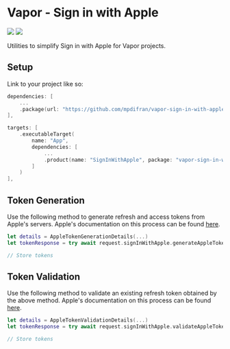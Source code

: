 # Vapor - Sign in with Apple

[![](https://img.shields.io/endpoint?url=https%3A%2F%2Fswiftpackageindex.com%2Fapi%2Fpackages%2Fmpdifran%2Fvapor-sign-in-with-apple%2Fbadge%3Ftype%3Dswift-versions)](https://swiftpackageindex.com/mpdifran/vapor-sign-in-with-apple)
[![](https://img.shields.io/endpoint?url=https%3A%2F%2Fswiftpackageindex.com%2Fapi%2Fpackages%2Fmpdifran%2Fvapor-sign-in-with-apple%2Fbadge%3Ftype%3Dplatforms)](https://swiftpackageindex.com/mpdifran/vapor-sign-in-with-apple)

Utilities to simplify Sign in with Apple for Vapor projects.

## Setup

Link to your project like so:

```swift
dependencies: [
    ...
    .package(url: "https://github.com/mpdifran/vapor-sign-in-with-apple.git", from: "1.0.0"),
],
```

```swift
targets: [
    .executableTarget(
        name: "App",
        dependencies: [
            ...
            .product(name: "SignInWithApple", package: "vapor-sign-in-with-apple"),
        ]
    )
],
```

## Token Generation
Use the following method to generate refresh and access tokens from Apple's servers. Apple's documentation on this process can be found [here](https://developer.apple.com/documentation/sign_in_with_apple/generate_and_validate_tokens).

```swift
let details = AppleTokenGenerationDetails(...)
let tokenResponse = try await request.signInWithApple.generateAppleTokens(details: details)

// Store tokens
```

## Token Validation
Use the following method to validate an existing refresh token obtained by the above method. Apple's documentation on this process can be found [here](https://developer.apple.com/documentation/sign_in_with_apple/generate_and_validate_tokens).

```swift
let details = AppleTokenValidationDetails(...)
let tokenResponse = try await request.signInWithApple.validateAppleTokens(details: details)

// Store tokens
```
